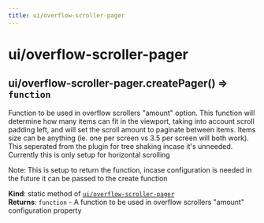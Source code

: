 ```yaml
---
title: ui/overflow-scroller-pager
---
```


<a name="module_ui/overflow-scroller-pager"></a>

# ui/overflow-scroller-pager
<a name="module_ui/overflow-scroller-pager.createPager"></a>

## ui/overflow-scroller-pager.createPager() ⇒ <code>function</code>
Function to be used in overflow scrollers "amount" option. This function will
determine how many items can fit in the viewport, taking into account scroll padding left, 
and will set the scroll amount to paginate between items. Items size can be anything 
(ie. one per screen vs 3.5 per screen will both work). This seperated from the plugin 
for tree shaking incase it's unneeded. Currently this is only setup for horizontal scrolling

Note: This is setup to return the function, incase configuration is needed in the future 
it can be passed to the create function

**Kind**: static method of [<code>ui/overflow-scroller-pager</code>](#module_ui/overflow-scroller-pager)  
**Returns**: <code>function</code> - A function to be used in overflow scrollers "amount" configuration property  

  